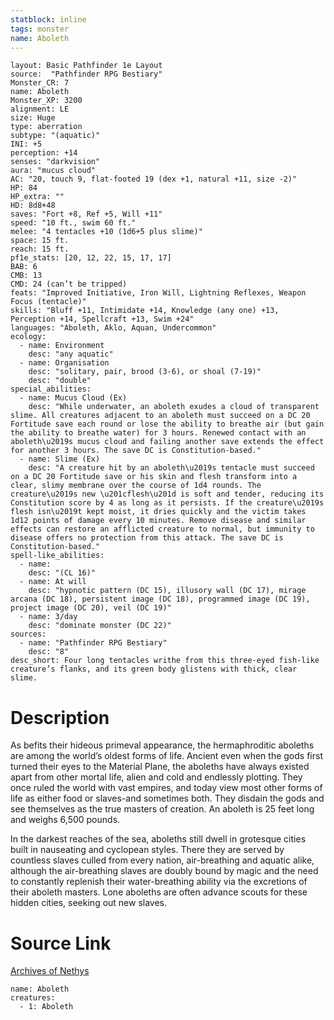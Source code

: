 ```yaml
---
statblock: inline
tags: monster
name: Aboleth
---
```

```statblock
layout: Basic Pathfinder 1e Layout
source:  "Pathfinder RPG Bestiary"
Monster_CR: 7
name: Aboleth
Monster_XP: 3200
alignment: LE
size: Huge
type: aberration
subtype: "(aquatic)"
INI: +5
perception: +14
senses: "darkvision"
aura: "mucus cloud"
AC: "20, touch 9, flat-footed 19 (dex +1, natural +11, size -2)"
HP: 84
HP_extra: ""
HD: 8d8+48
saves: "Fort +8, Ref +5, Will +11"
speed: "10 ft., swim 60 ft."
melee: "4 tentacles +10 (1d6+5 plus slime)"
space: 15 ft.
reach: 15 ft.
pf1e_stats: [20, 12, 22, 15, 17, 17]
BAB: 6
CMB: 13
CMD: 24 (can’t be tripped)
feats: "Improved Initiative, Iron Will, Lightning Reflexes, Weapon Focus (tentacle)"
skills: "Bluff +11, Intimidate +14, Knowledge (any one) +13, Perception +14, Spellcraft +13, Swim +24"
languages: "Aboleth, Aklo, Aquan, Undercommon"
ecology:
  - name: Environment
    desc: "any aquatic"
  - name: Organisation
    desc: "solitary, pair, brood (3-6), or shoal (7-19)"
    desc: "double"
special_abilities:
  - name: Mucus Cloud (Ex)
    desc: "While underwater, an aboleth exudes a cloud of transparent slime. All creatures adjacent to an aboleth must succeed on a DC 20 Fortitude save each round or lose the ability to breathe air (but gain the ability to breathe water) for 3 hours. Renewed contact with an aboleth\u2019s mucus cloud and failing another save extends the effect for another 3 hours. The save DC is Constitution-based."
  - name: Slime (Ex)
    desc: "A creature hit by an aboleth\u2019s tentacle must succeed on a DC 20 Fortitude save or his skin and flesh transform into a clear, slimy membrane over the course of 1d4 rounds. The creature\u2019s new \u201cflesh\u201d is soft and tender, reducing its Constitution score by 4 as long as it persists. If the creature\u2019s flesh isn\u2019t kept moist, it dries quickly and the victim takes 1d12 points of damage every 10 minutes. Remove disease and similar effects can restore an afflicted creature to normal, but immunity to disease offers no protection from this attack. The save DC is Constitution-based."
spell-like_abilities:
  - name:
    desc: "(CL 16)"
  - name: At will
    desc: "hypnotic pattern (DC 15), illusory wall (DC 17), mirage arcana (DC 18), persistent image (DC 18), programmed image (DC 19), project image (DC 20), veil (DC 19)"
  - name: 3/day
    desc: "dominate monster (DC 22)"
sources:
  - name: "Pathfinder RPG Bestiary"
    desc: "8"
desc_short: Four long tentacles writhe from this three-eyed fish-like creature’s flanks, and its green body glistens with thick, clear slime.
```
# Description
As befits their hideous primeval appearance, the hermaphroditic aboleths are among the world’s oldest forms of life. Ancient even when the gods first turned their eyes to the Material Plane, the aboleths have always existed apart from other mortal life, alien and cold and endlessly plotting. They once ruled the world with vast empires, and today view most other forms of life as either food or slaves-and sometimes both. They disdain the gods and see themselves as the true masters of creation. An aboleth is 25 feet long and weighs 6,500 pounds.

In the darkest reaches of the sea, aboleths still dwell in grotesque cities built in nauseating and cyclopean styles. There they are served by countless slaves culled from every nation, air-breathing and aquatic alike, although the air-breathing slaves are doubly bound by magic and the need to constantly replenish their water-breathing ability via the excretions of their aboleth masters. Lone aboleths are often advance scouts for these hidden cities, seeking out new slaves.
# Source Link
[Archives of Nethys](https://aonprd.com/MonsterDisplay.aspx?ItemName=Aboleth)
```encounter-table
name: Aboleth
creatures:
  - 1: Aboleth
```
